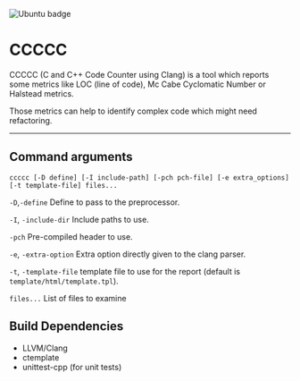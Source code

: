 ![Ubuntu badge](https://github.com/Jarod42/CCCCC/workflows/Ubuntu/badge.svg)

CCCCC
====

CCCCC (C and C++ Code Counter using Clang) is a tool which reports some metrics like LOC (line of code), Mc Cabe Cyclomatic Number or Halstead metrics.


Those metrics can help to identify complex code which might need refactoring.

----------

Command arguments
----

`ccccc [-D define] [-I include-path] [-pch pch-file] [-e extra_options] [-t template-file] files...`


`-D`,`-define`
  Define to pass to the preprocessor.

`-I`, `-include-dir`
  Include paths to use.

`-pch`
  Pre-compiled header to use.

`-e`, `-extra-option`
  Extra option directly given to the clang parser.

`-t`, `-template-file`
  template file to use for the report (default is `template/html/template.tpl`).

`files...`
  List of files to examine




Build Dependencies
----

- LLVM/Clang
- ctemplate
- unittest-cpp (for unit tests)
